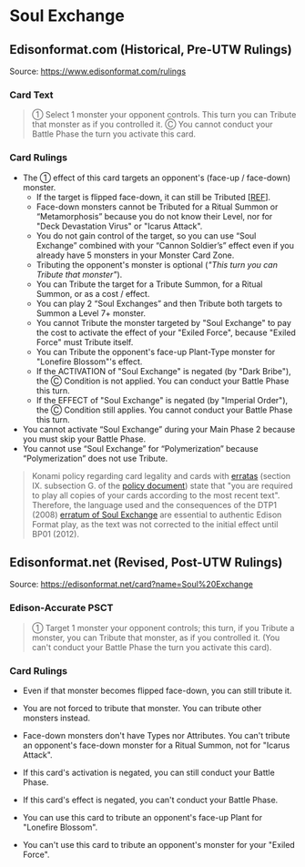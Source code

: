 # Soul Exchange

## Edisonformat.com (Historical, Pre-UTW Rulings)

Source: https://www.edisonformat.com/rulings

### Card Text

> ① Select 1 monster your opponent controls. This turn you can Tribute that monster as if you controlled it. Ⓒ You cannot conduct your Battle Phase the turn you activate this card.

### Card Rulings

*   The ① effect of this card targets an opponent's (face-up / face-down) monster.
    *   If the target is flipped face-down, it can still be Tributed \[[REF](https://www.pojo.biz/board/showthread.php?t=925157)\].
    *   Face-down monsters cannot be Tributed for a Ritual Summon or “Metamorphosis” because you do not know their Level, nor for "Deck Devastation Virus" or "Icarus Attack".
    *   You do not gain control of the target, so you can use “Soul Exchange” combined with your “Cannon Soldier’s” effect even if you already have 5 monsters in your Monster Card Zone.
    *   Tributing the opponent's monster is optional (_"This turn you can Tribute that monster"_).
    *   You can Tribute the target for a Tribute Summon, for a Ritual Summon, or as a cost / effect.
    *   You can play 2 “Soul Exchanges” and then Tribute both targets to Summon a Level 7+ monster.
    *   You cannot Tribute the monster targeted by "Soul Exchange" to pay the cost to activate the effect of your "Exiled Force", because "Exiled Force" must Tribute itself.
    *   You can Tribute the opponent's face-up Plant-Type monster for "Lonefire Blossom"'s effect.
    *   If the ACTIVATION of "Soul Exchange" is negated (by "Dark Bribe"), the Ⓒ Condition is not applied. You can conduct your Battle Phase this turn.
    *   If the EFFECT of "Soul Exchange" is negated (by "Imperial Order"), the Ⓒ Condition still applies. You cannot conduct your Battle Phase this turn.
*   You cannot activate “Soul Exchange” during your Main Phase 2 because you must skip your Battle Phase.
*   You cannot use “Soul Exchange” for “Polymerization” because “Polymerization” does not use Tribute.

> Konami policy regarding card legality and cards with [erratas](https://yugipedia.com/wiki/Errata) (section IX. subsection G. of the [policy document](https://img.yugioh-card.com/en/gameplay/penalty_guide/YGOTCG_Policy_v_2_1.pdf)) state that "you are required to play all copies of your cards according to the most recent text". Therefore, the language used and the consequences of the DTP1 (2008) [erratum of Soul Exchange](https://yugipedia.com/wiki/Card_Errata:Soul_Exchange) are essential to authentic Edison Format play, as the text was not corrected to the initial effect until BP01 (2012).

## Edisonformat.net (Revised, Post-UTW Rulings)

Source: https://edisonformat.net/card?name=Soul%20Exchange

### Edison-Accurate PSCT

> ① Target 1 monster your opponent controls; this turn, if you Tribute a monster, you can Tribute that monster, as if you controlled it.
> (You can't conduct your Battle Phase the turn you activate this card).

### Card Rulings

*   Even if that monster becomes flipped face-down, you can still tribute it.
*   You are not forced to tribute that monster. You can tribute other monsters instead.
*   Face-down monsters don't have Types nor Attributes.
You can't tribute an opponent's face-down monster for a Ritual Summon, not for "Icarus Attack".

*   If this card's activation is negated, you can still conduct your Battle Phase.
*   If this card's effect is negated, you can't conduct your Battle Phase.
*   You can use this card to tribute an opponent's face-up Plant for "Lonefire Blossom".
*   You can't use this card to tribute an opponent's monster for your "Exiled Force".
            
